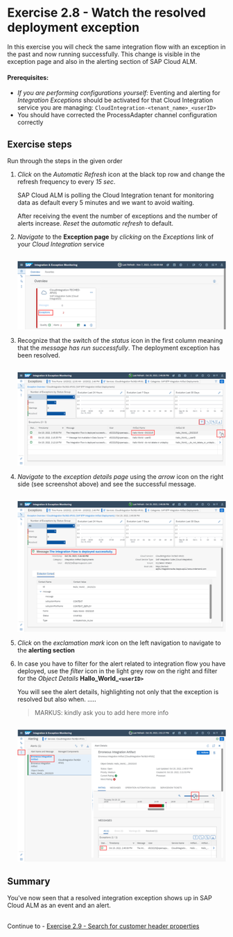# Exercise 2.8 - Watch the resolved deployment exception

In this exercise you will check the same integration flow with an exception in the past and now running successfully. This change is visible in the exception page and also in the alerting section of SAP Cloud ALM.

#### Prerequisites:

- *If you are performing configurations yourself:* Eventing and alerting for *Integration Exceptions* should be activated for that Cloud Integration service you are managing: `CloudIntegration-<tenant_name>_<userID>`
- You should have corrected the ProcessAdapter channel configuration correctly

## Exercise steps

Run through the steps in the given order

1. *Click* on the *Automatic Refresh* icon at the black top row and change the refresh frequency to every *15 sec*.

	SAP Cloud ALM is polling the Cloud Integration tenant for monitoring data as default every 5 minutes and we want to avoid waiting. 

	After receiving the event the number of exceptions and the number of alerts increase. *Reset* the *automatic refresh* to default.

2. *Navigate* to the **Exception page** by *clicking* on the *Exceptions* link of your *Cloud Integration* service
    
    <br>![](/exercises/ex2/images/IMExceptionsLink.png)
    
3. Recognize that the switch of the *status* icon in the first column meaning that the *message has run successfully*. The deployment exception has been resolved.

    <br>![](/exercises/ex2/images/IMExceptPageSuccessMoveToDetails.png)

4. *Navigate* to the *exception details page* using the *arrow* icon on the right side (see screenshot above) and see the successful message.

    <br>![](/exercises/ex2/images/IMExceptDetailsSuccessfulMessage.png)

5. *Click* on the *exclamation mark* icon on the left navigation to navigate to the **alerting section**

6. In case you have to filter for the alert related to integration flow you have deployed, use the *filter* icon in the light grey row on the right and filter for the *Object Details* **Hallo_World_`<userID>`**

   You will see the alert details, highlighting not only that the exception is resolved but also when. .....
   
   > MARKUS: kindly ask you to add here more info

    <br>![](/exercises/ex2/images/IMExceptAlertDetailsSuccessfulMessage.png)


## Summary

You've now seen that a resolved integration exception shows up in SAP Cloud ALM as an event and an alert.

<br>Continue to - [Exercise 2.9 - Search for customer header properties](/exercises/ex2/ex29/)
